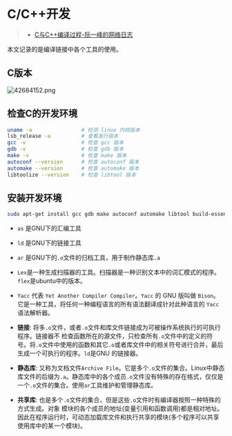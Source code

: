 # C/C++开发

> - [C与C++编译过程-阮一峰的网络日志](http://www.ruanyifeng.com/blog/2014/11/compiler.html)

本文记录的是编译链接中各个工具的使用。

## C版本

![42684152.png](https://i.loli.net/2018/11/08/5be3b953d5f5a.png)

## 检查C的开发环境

```bash
uname -a                # 检测 linux 内核版本
lsb_release -a          # 查看发行版本
gcc -v                  # 检查 gcc 版本
gdb -v                  # 检查 gdb 版本
make -v                 # 检查 make 版本
autoconf --version      # 检查 autoconf 版本
automake --version      # 检查 automake 版本
libtoolize --version    # 检查 libtool 版本
```

## 安装开发环境

```bash
sudo apt-get install gcc gdb make autoconf automake libtool build-essential flex bison
```

- `as` 是GNU下的汇编工具
- `ld` 是GNU下的链接工具
- `ar` 是GNU下的`.o`文件的归档工具，用于制作静态库`.a`
- `Lex`是一种生成扫描器的工具。扫描器是一种识别文本中的词汇模式的程序。`flex`是ubuntu中的版本。
- `Yacc` 代表 `Yet Another Compiler Compiler`。`Yacc` 的 GNU 版叫做 `Bison`。它是一种工具，将任何一种编程语言的所有语法翻译成针对此种语言的 `Yacc` 语法解析器。

- **链接**: 将多`.o`文件，或者`.o`文件和库文件链接成为可被操作系统执行的可执行程序。链接器不 检查函数所在的源文件，只检查所有`.o`文件中的定义的符号。将`.o`文件中使用的函数和其它`.o`或者库文件中的相关符号进行合并，最后生成一个可执行的程序。`ld`是GNU 的链接器。

- **静态库**: 又称为文档文件`Archive File`。它是多个`.o`文件的集合。Linux中静态库文件的后缀为`.a`。静态库中的各个成员`.o`文件没有特殊的存在格式，仅仅是一个`.o`文件的集合。使用`ar`工具维护和管理静态库。

- **共享库**: 也是多个`.o`文件的集合，但是这些`.o`文件时有编译器按照一种特殊的方式生成。对象 模块的各个成员的地址(变量引用和函数调用)都是相对地址。因此在程序运行时，可动态加载库文件和执行共享的模块(多个程序可以共享使用库中的某一个模块)。